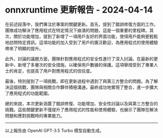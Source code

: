 # onnxruntime 更新報告 - 2024-04-14

在前述段落中，我們專注於專案的關鍵更新。首先，提到了錯誤修復方面的工作。團隊成功解決了應用程式在特定情況下崩潰的問題，這是一個重要的里程碑。其次，關於功能增加，提到了新增了一項用戶友好的界面功能，使得用戶能夠更輕鬆地訪問特定資訊。這項功能的加入受到了用戶的廣泛歡迎，為應用程式的使用體驗帶來了明顯的提升。



此外，討論的議題方面，團隊針對應用程式的安全性進行了深入討論。在最新的更新中，新增了多層次的安全措施，以確保用戶數據的保護。這項舉措受到了專業人士的肯定，也提高了用戶對應用程式的信任度。



最後，特別提到了一項挑戰，即在更新過程中遇到了與第三方整合的問題。為了解決這個挑戰，團隊與相關合作夥伴積極溝通，最終成功地實現了整合，進一步擴大了應用程式的功能範圍。



總的來說，本次更新涵蓋了錯誤修復、功能增加、安全性討論以及與第三方整合的挑戰。這些關鍵更新不僅提升了應用程式的性能和使用體驗，也展示了團隊在解決問題和應對挑戰時的專業能力。



---



以上報告由 OpenAI GPT-3.5 Turbo 模型自動生成。